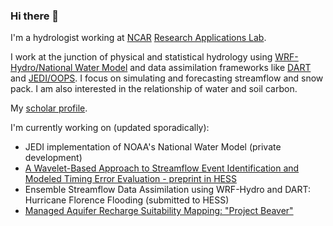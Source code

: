 ### Hi there 👋
I'm a hydrologist working at [NCAR](https://ncar.ucar.edu/) [Research Applications Lab](https://ral.ucar.edu/). 

I work at the junction of physical and statistical hydrology using [WRF-Hydro/National Water Model](https://github.com/NCAR/wrf_hydro_nwm_public/) and data assimilation frameworks like [DART](https://github.com/NCAR/DART/) and [JEDI/OOPS](https://github.com/JCSDA/oops/). I focus on simulating and forecasting streamflow and snow pack. I am also interested in the relationship of water and soil carbon. 

My [scholar profile](https://scholar.google.com/citations?user=IxbQ-68AAAAJ&hl=en).

I'm currently working on (updated sporadically):
  * JEDI implementation of NOAA's National Water Model (private development)
  * [A Wavelet-Based Approach to Streamflow Event Identification and Modeled Timing Error Evaluation - preprint in HESS](https://hess.copernicus.org/preprints/hess-2020-323/)
  * Ensemble Streamflow Data Assimilation using WRF-Hydro and DART: Hurricane Florence Flooding (submitted to HESS)
  * [Managed Aquifer Recharge Suitability Mapping: "Project Beaver"](https://earthengine.googlesource.com/users/tsongkapa/earthshot/)
